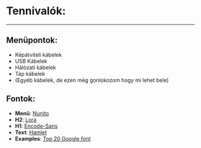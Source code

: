 # Tennivalók:
<!-- blank line -->
----
<!-- blank line -->
## Menüpontok:
 - Képátviteli kábelek
 - USB Kábelek
 - Hálózati kábelek
 - Táp kábelek
 - (Egyéb kábelek, de ezen még gonlokozom hogy mi lehet bele)

## Fontok:

 - **Menü**:     [Nunito][nunito-font] <br>
 - **H2**:       [Lora] <br>
 - **H1**:       [Encode-Sans][encoce-sans] <br>
 - **Text**:     [Hamlet] <br>
 - **Examples**: [Top 20 Google font][google-top20font]

[nunito-font]:https://fonts.google.com/specimen/Nunito#standard-styles
[lora]:https://fonts.google.com/specimen/Lora
[encoce-sans]:https://fonts.google.com/specimen/Encode+Sans
[Hamlet]:https://fonts.google.com/specimen/Hahmlet
[google-top20font]:https://www.awwwards.com/20-best-web-fonts-from-google-web-fonts-and-font-face.html
